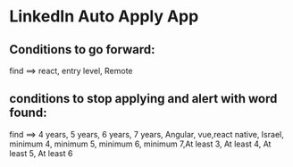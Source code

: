 # LinkedIn Auto Apply App
## Conditions to go forward:
  find ==> react, entry level, Remote

## conditions to stop applying and alert with word found:
  find ==> 4 years, 5 years, 6 years, 7 years, Angular, vue,react native, Israel, minimum 4, minimum 5, minimum 6, minimum 7,At least 3, At least 4, At least 5, At least 6